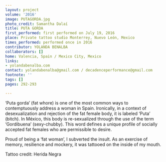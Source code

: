 ```yaml
---
layout: project
volume: '2016'
image: PUTAGORDA.jpg
photo_credit: Samantha Dalaí
title: PUTA GORDA
first_performed: first performed on July 19, 2016
place: Private tattoo studio Monterrey, Nuevo León, Mexico
times_performed: performed once in 2016
contributor: YOLANDA BENALBA
collaborators: []
home: Valencia, Spain / Mexico City, Mexico
links:
- yolandabenalba.com
contact: yolandabenalba@gmail.com / decadenceperformance@gmail.com
footnote: ''
tags: []
pages: 292-293

---
```


‘Puta gorda’ (fat whore) is one of the most common ways to contemptuously address a woman in Spain. Ironically, in a context of desexualization and rejection of the fat female body, it is labeled ‘Puta’ (bitch). In México, this body is re-sexualized through the use of the term ‘Gordibuena’ (sexy-chubby). This word defines a unique profile of socially accepted fat females who are permissible to desire.

Proud of being a ‘fat woman’, I subverted the insult. As an exercise of memory, resilience  and mockery, it was tattooed on the inside of my mouth.

Tattoo credit: Herida Negra
